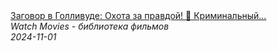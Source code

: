 <!--2024-11-01 17:31:01-->
<div class="yb">
  <a class="nodecor" href="/index.html?filmy/zagovor_v_gollivude_ohota_za_pravdoj_kriminalnyj_ekshen-triller_s_brjusom_uillisom">
    <img class="preview" data-videoid="uu1PDfmmcTc" src="https://i2.ytimg.com/vi/uu1PDfmmcTc/hqdefault.jpg" align="middle" alt="">
  </a>
  <div class="inlbl text">
    <a class="nodecor" href="/index.html?filmy/zagovor_v_gollivude_ohota_za_pravdoj_kriminalnyj_ekshen-triller_s_brjusom_uillisom">Заговор в Голливуде: Охота за правдой! 🌟 Криминальный...</a><br>
    <i class="smaller2">Watch Movies - библиотека фильмов</i><br>
    <i class="smaller3">2024-11-01</i>
  </div>
</div>
